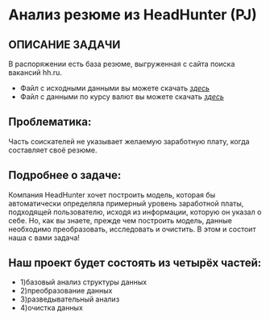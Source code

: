 # Анализ резюме из HeadHunter (PJ)

## ОПИСАНИЕ ЗАДАЧИ
В распоряжении есть база резюме, выгруженная с сайта поиска вакансий hh.ru.

* Файл с исходными данными вы можете скачать [*здесь*](https://drive.google.com/file/d/1rIeApJw9ygavQ9vaqrZbtLeSj8hwW9vL/view?usp=sharing)
* Файл с данными по курсу валют вы можете скачать [*здесь*](https://drive.google.com/file/d/1gCrf3pw1eTF0memXHn05XwTpQ5fgnBtE/view?usp=sharing)

## Проблематика:
Часть соискателей не указывает желаемую заработную плату, когда составляет своё резюме.

## Подробнее о задаче: 
Компания HeadHunter хочет построить модель, которая бы автоматически определяла примерный уровень заработной платы, подходящей пользователю, исходя из информации, которую он указал о себе. Но, как вы знаете, прежде чем построить модель, данные необходимо преобразовать, исследовать и очистить. В этом и состоит наша с вами задача!

## Наш проект будет состоять из четырёх частей:

* 1)базовый анализ структуры данных
* 2)преобразование данных
* 3)разведывательный анализ
* 4)очистка данных